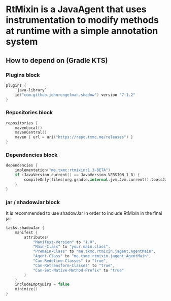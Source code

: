 # RtMixin is a JavaAgent that uses instrumentation to modify methods at runtime with a simple annotation system

## How to depend on (Gradle KTS)

### Plugins block 
```kotlin
plugins {
    `java-library`
    id("com.github.johnrengelman.shadow") version "7.1.2"
}
```

### Repositories block
```kotlin
repositories {
    mavenLocal()
    mavenCentral()
    maven { url = uri("https://repo.txmc.me/releases") }
}
```

### Dependencies block
```kotlin
dependencies {
    implementation("me.txmc:rtmixin:1.3-BETA")
    if (JavaVersion.current() == JavaVersion.VERSION_1_8) {
        compileOnly(files(org.gradle.internal.jvm.Jvm.current().toolsJar))
    }
}
```

### jar / shadowJar block
It is recommended to use shadowJar in order to include RtMixin in the final jar
```kotlin
tasks.shadowJar {
    manifest {
        attributes(
            "Manifest-Version" to "1.0",
            "Main-Class" to "your.main.class",
            "Premain-Class" to "me.txmc.rtmixin.jagent.AgentMain",
            "Agent-Class" to "me.txmc.rtmixin.jagent.AgentMain",
            "Can-Redefine-Classes" to "true",
            "Can-Retransform-Classes" to "true",
            "Can-Set-Native-Method-Prefix" to "true"
        )
    }
    includeEmptyDirs = false
    minimize()
}
```